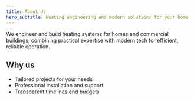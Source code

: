 ```yaml
---
title: About Us
hero_subtitle: Heating engineering and modern solutions for your home
---
```


We engineer and build heating systems for homes and commercial buildings, combining practical expertise with modern tech for efficient, reliable operation.

## Why us

- Tailored projects for your needs
- Professional installation and support
- Transparent timelines and budgets
